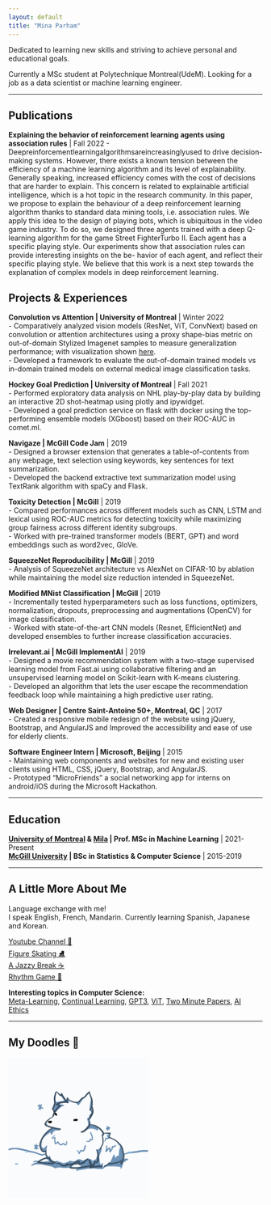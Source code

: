 ```yaml
---
layout: default
title: "Mina Parham"
---
```


<!-- ## About me -->

Dedicated to learning new skills and striving to achieve personal and educational goals.

Currently a MSc student at Polytechnique Montreal(UdeM). Looking for a job as a data scientist or machine learning engineer.

---

## Publications

**Explaining the behavior of reinforcement learning agents using association rules** \| Fall 2022 [<i class="fa-solid fa-file"></i>](./papers/explainable_rl.pdf)
\- Deepreinforcementlearningalgorithmsareincreasinglyused to drive decision-making systems. However, there exists a known tension between the efficiency of a machine learning algorithm and its level of explainability.
Generally speaking, increased efficiency comes with the cost of decisions that are harder to explain. This concern is related to explainable artificial intelligence, which is a hot topic in the research community.
In this paper, we propose to explain the behaviour of a deep reinforcement learning algorithm thanks to standard data mining tools, i.e. association rules. We apply this idea to the design of playing bots, which is ubiquitous in the video game industry. To do so, we designed three agents trained with a deep Q-learning algorithm for the game Street FighterTurbo II. Each agent has a specific playing style. Our experiments show that association rules can provide interesting insights on the be- havior of each agent, and reflect their specific playing style. We believe that this work is a next step towards the explanation of complex models in deep reinforcement learning.  

## Projects & Experiences

<!-- **Machine Learning Engineer \| Humanware** \| 2022  
\- Worked in teams to develop computer vision object detection models for visually impaired people.  
\- notes
-->

**Convolution vs Attention \| University of Montreal** \| Winter 2022 [<i class="fa-solid fa-file"></i>](./papers/Conv_vs_Attention.pdf)  
\- Comparatively analyzed vision models (ResNet, ViT, ConvNext) based on convolution or attention architectures using a proxy shape-bias metric on out-of-domain Stylized Imagenet samples to measure generalization performance; with visualization shown [here](./assets/images/shape-bias.html).  
\- Developed a framework to evaluate the out-of-domain trained models vs in-domain trained models on external medical image classification tasks.

**Hockey Goal Prediction \| University of Montreal** \| Fall 2021 [<i class="fa-solid fa-link"></i>](./_posts/2021-11-30-milestone-2.md)  
\- Performed exploratory data analysis on NHL play-by-play data by building an interactive 2D shot-heatmap using plotly and ipywidget.  
\- Developed a goal prediction service on flask with docker using the top-performing ensemble models (XGboost) based on their ROC-AUC in comet.ml.

**Navigaze \| McGill Code Jam** \| 2019 [<i class="fa-solid fa-link"></i>](https://devpost.com/software/navigreat-hviz0n)  
\- Designed a browser extension that generates a table-of-contents from any webpage, text selection using keywords, key sentences for text summarization.  
\- Developed the backend extractive text summarization model using TextRank algorithm with spaCy and Flask.

**Toxicity Detection \| McGill** \| 2019 [<i class="fa-solid fa-file"></i>](./papers/Toxicity_Detection.pdf)  
\- Compared performances across different models such as CNN, LSTM and lexical using ROC-AUC metrics for detecting toxicity while maximizing group fairness across different identity subgroups.  
\- Worked with pre-trained transformer models (BERT, GPT) and word embeddings such as word2vec, GloVe.

**SqueezeNet Reproducibility \| McGill** \| 2019 [<i class="fa-solid fa-file"></i>](./papers/Squeezenet_Reproducibility.pdf)  
\- Analysis of SqueezeNet architecture vs AlexNet on CIFAR-10 by ablation while maintaining the model size reduction intended in SqueezeNet.

**Modified MNist Classification \| McGill** \| 2019 [<i class="fa-solid fa-file"></i>](./papers/Modified_Mnist_Classifier.pdf)  
\- Incrementally tested hyperparameters such as loss functions, optimizers, normalization, dropouts, preprocessing and augmentations (OpenCV) for image classification.  
\- Worked with state-of-the-art CNN models (Resnet, EfficientNet) and developed ensembles to further increase classification accuracies.

**Irrelevant.ai \| McGill ImplementAI** \| 2019 [<i class="fa-solid fa-link"></i>](https://devpost.com/software/irrelevant-ai)  
\- Designed a movie recommendation system with a two-stage supervised learning model from Fast.ai using collaborative filtering and an unsupervised learning model on Scikit-learn with K-means clustering.  
\- Developed an algorithm that lets the user escape the recommendation feedback loop while maintaining a high predictive user rating.

<!-- **Hotel Database Designer \| McGill** \| 2018  
\- Worked in teams to analyze and understand business and user requirements to create a detailed database design model of a hotel.  
\- Wrote complex queries and functions using SQL and Java languages for applications to interact with the database. -->

**Web Designer \| Centre Saint-Antoine 50+, Montreal, QC** \| 2017 [<i class="fa-solid fa-link"></i>](http://centrestantoine50plus.org/)  
\- Created a responsive mobile redesign of the website using jQuery, Bootstrap, and AngularJS and Improved the accessibility and ease of use for elderly clients.

**Software Engineer Intern \| Microsoft, Beijing** \| 2015  
\- Maintaining web components and websites for new and existing user clients using HTML, CSS, jQuery, Bootstrap, and AngularJS.  
\- Prototyped “MicroFriends” a social networking app for interns on android/iOS during the Microsoft Hackathon.

---

## Education

**[University of Montreal](https://www.umontreal.ca/) & [Mila](https://mila.quebec/) \| Prof. MSc in Machine Learning** \| 2021-Present  
**[McGill University](https://www.mcgill.ca/) \| BSc in Statistics & Computer Science** \| 2015-2019  

---

## A Little More About Me

Language exchange with me!  
I speak English, French, Mandarin. Currently learning Spanish, Japanese and Korean.  

[Youtube Channel 🎹](https://www.youtube.com/Jawing)  
[Figure Skating ⛸️](https://youtu.be/mFGLGFv8Mu0?t=116)  
[A Jazzy Break ☕](https://www.youtube.com/watch?v=6uddGul0oAc)  
[Rhythm Game 🎵](https://osu.ppy.sh/home)  

**Interesting topics in Computer Science:**  
[Meta-Learning](https://en.wikipedia.org/wiki/Meta_learning_(computer_science)), [Continual Learning](https://sites.google.com/view/nsl-course/), [GPT3](https://arxiv.org/abs/2005.14165), [ViT](https://arxiv.org/abs/2010.11929), [Two Minute Papers](https://www.youtube.com/channel/UCbfYPyITQ-7l4upoX8nvctg), [AI Ethics](https://www.youtube.com/channel/UCLB7AzTwc6VFZrBsO2ucBMg)

---

## My Doodles 🎨

<img style="width:55%;" src="/assets/img/Jawing.gif"/>
